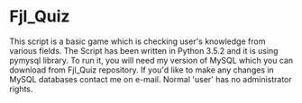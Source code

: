 # Fjl_Quiz
This script is a basic game which is checking user's knowledge from various fields.
The Script has been written in Python 3.5.2 and it is using pymysql library.
To run it, you will need my version of MySQL which you can download from Fjl_Quiz repository.
If you'd like to make any changes in MySQL databases contact me on e-mail. Normal 'user' has no administrator rights.

